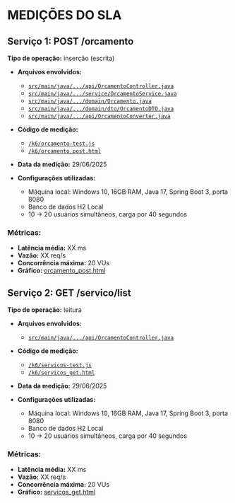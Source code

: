 # MEDIÇÕES DO SLA

## Serviço 1: POST /orcamento
**Tipo de operação:** inserção (escrita)
- **Arquivos envolvidos:**
    - [`src/main/java/.../api/OrcamentoController.java`](https://github.com/fabriciobcv/PI2-CargoBrasil/blob/main/app/src/main/java/com/pi2/cargobrasil/api/OrcamentoController.java)
    - [`src/main/java/.../service/OrcamentoService.java`](https://github.com/fabriciobcv/PI2-CargoBrasil/blob/main/app/src/main/java/com/pi2/cargobrasil/service/OrcamentoService.java)
    - [`src/main/java/.../domain/Orcamento.java`](https://github.com/fabriciobcv/PI2-CargoBrasil/blob/main/app/src/main/java/com/pi2/cargobrasil/domain/Orcamento.java)
    - [`src/main/java/.../domain/dto/OrcamentoDTO.java`](https://github.com/fabriciobcv/PI2-CargoBrasil/blob/main/app/src/main/java/com/pi2/cargobrasil/domain/dto/OrcamentoDTO.java)
    - [`src/main/java/.../api/OrcamentoConverter.java`](https://github.com/fabriciobcv/PI2-CargoBrasil/blob/main/app/src/main/java/com/pi2/cargobrasil/api/OrcamentoConverter.java)

- **Código de medição:**
    - [`/k6/orcamento-test.js`](https://github.com/fabriciobcv/PI2-CargoBrasil/blob/main/k6/orcamento-test-.js)
    - [`/k6/orcamento_post.html`](https://github.com/fabriciobcv/PI2-CargoBrasil/blob/main/k6/orcamento_post.html)
- **Data da medição:** 29/06/2025
- **Configurações utilizadas:**
    - Máquina local: Windows 10, 16GB RAM, Java 17, Spring Boot 3, porta 8080
    - Banco de dados H2 Local
    - 10 → 20 usuários simultâneos, carga por 40 segundos

### Métricas:
- **Latência média:** XX ms
- **Vazão:** XX req/s
- **Concorrência máxima:** 20 VUs
- **Gráfico:** [orcamento_post.html](https://github.com/fabriciobcv/PI2-CargoBrasil/blob/main/k6/orcamento_post.html)

## Serviço 2: GET /servico/list
**Tipo de operação:** leitura
- **Arquivos envolvidos:**
  - [`src/main/java/.../api/OrcamentoController.java`](https://github.com/fabriciobcv/PI2-CargoBrasil/blob/main/app/src/main/java/com/pi2/cargobrasil/api/OrcamentoController.java)
 
- **Código de medição:**
  - [`/k6/servicos-test.js`](https://github.com/fabriciobcv/PI2-CargoBrasil/blob/main/k6/servicos-test-.js)
  - [`/k6/servicos_get.html`](https://github.com/fabriciobcv/PI2-CargoBrasil/blob/main/k6/servicos_get.html)
- **Data da medição:** 29/06/2025
- **Configurações utilizadas:**
  - Máquina local: Windows 10, 16GB RAM, Java 17, Spring Boot 3, porta 8080
  - Banco de dados H2 Local
  - 10 → 20 usuários simultâneos, carga por 40 segundos

### Métricas:
- **Latência média:** XX ms
- **Vazão:** XX req/s
- **Concorrência máxima:** 20 VUs
- **Gráfico:** [servicos_get.html](https://github.com/fabriciobcv/PI2-CargoBrasil/blob/main/k6/servicos_get.html)